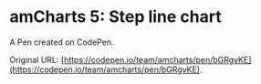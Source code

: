 # amCharts 5: Step line chart

A Pen created on CodePen.

Original URL: [https://codepen.io/team/amcharts/pen/bGRgvKE](https://codepen.io/team/amcharts/pen/bGRgvKE).


